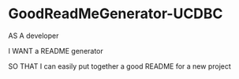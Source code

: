 # GoodReadMeGenerator-UCDBC
AS A developer

I WANT a README generator

SO THAT I can easily put together a good README for a new project
